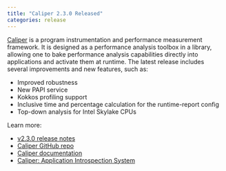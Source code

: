 ```yaml
---
title: "Caliper 2.3.0 Released"
categories: release
---
```


[Caliper](https://github.com/LLNL/Caliper) is a program instrumentation and performance measurement framework. It is designed as a performance analysis toolbox in a library, allowing one to bake performance analysis capabilities directly into applications and activate them at runtime. The latest release includes several improvements and new features, such as:
- Improved robustness
- New PAPI service
- Kokkos profiling support
- Inclusive time and percentage calculation for the runtime-report config
- Top-down analysis for Intel Skylake CPUs

Learn more:
- [v2.3.0 release notes](https://github.com/LLNL/Caliper/releases/tag/v2.3.0)
- [Caliper GitHub repo](https://github.com/LLNL/Caliper)
- [Caliper documentation](https://llnl.github.io/Caliper/)
- [Caliper: Application Introspection System](https://computing.llnl.gov/projects/caliper)
